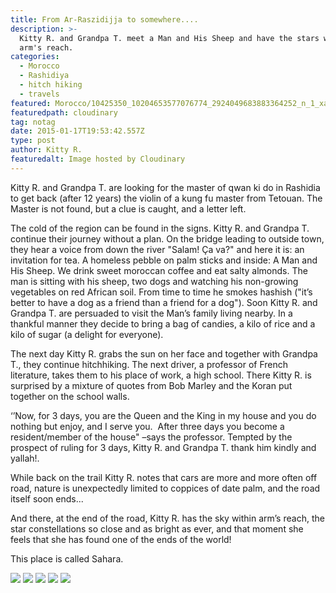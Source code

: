 ```yaml
---
title: From Ar-Raszidijja to somewhere....
description: >-
  Kitty R. and Grandpa T. meet a Man and His Sheep and have the stars within
  arm's reach.
categories:
  - Morocco
  - Rashidiya
  - hitch hiking
  - travels
featured: Morocco/10425350_10204653577076774_2924049683883364252_n_1_xauaxl.jpg
featuredpath: cloudinary
tag: notag
date: 2015-01-17T19:53:42.557Z
type: post
author: Kitty R.
featuredalt: Image hosted by Cloudinary
---
```

Kitty R. and Grandpa T. are looking for the master of qwan ki do in Rashidia to get back (after 12 years) the violin of a kung fu master from Tetouan. The Master is not found, but a clue is caught, and a letter left.

The cold of the region can be found in the signs. Kitty R. and Grandpa T. continue their journey without a plan. On the bridge leading to outside town, they hear a voice from down the river "Salam! Ça va?" and here it is: an invitation for tea. A homeless pebble on palm sticks and inside: A Man and His Sheep. We drink sweet moroccan coffee and eat salty almonds. The man is sitting with his sheep, two dogs and watching his non-growing vegetables on red African soil. From time to time he smokes hashish ("it’s better to have a dog as a friend than a friend for a dog"). Soon Kitty R. and Grandpa T. are persuaded to visit the Man’s family living nearby. In a thankful manner they decide to bring a bag of candies, a kilo of rice and a kilo of sugar (a delight for everyone).

The next day Kitty R. grabs the sun on her face and together with Grandpa T., they continue hitchhiking. The next driver, a professor of French literature, takes them to his place of work, a high school. There Kitty R. is surprised by a mixture of quotes from Bob Marley and the Koran put together on the school walls.

‘’Now, for 3 days, you are the Queen and the King in my house and you do nothing but enjoy, and I serve you.  After three days you become a resident/member of the house" –says the professor. Tempted by the prospect of ruling for 3 days, Kitty R. and Grandpa T. thank him kindly and yallah!.

While back on the trail Kitty R. notes that cars are more and more often off road, nature is unexpectedly limited to coppices of date palm, and the road itself soon ends...

And there, at the end of the road, Kitty R. has the sky within arm’s reach, the star constellations so close and as bright as ever, and that moment she feels that she has found one of the ends of the world! 

This place is called Sahara.

<img src="http://res.cloudinary.com/dkdpqgjhi/image/upload/v1511379244/Morocco/10933839_10204653577716790_7352838927756802868_n_lc8stb.jpg">

<img src="http://res.cloudinary.com/dkdpqgjhi/image/upload/v1511379210/Morocco/10580018_10204653576156751_3766423908479146450_n_1_x5dqeb.jpg">

<img src="http://res.cloudinary.com/dkdpqgjhi/image/upload/v1511379208/Morocco/10922612_10204660658333801_5531533960657191398_n_d2kdgf.jpg">

<img src="http://res.cloudinary.com/dkdpqgjhi/image/upload/v1511379208/Morocco/10942424_10204653566876519_8939063777415793244_n_zgpi2h.jpg">

<img src="http://res.cloudinary.com/dkdpqgjhi/image/upload/v1511379207/Morocco/10896947_10204670169811582_6775778537811329013_n_kdddta.jpg">
